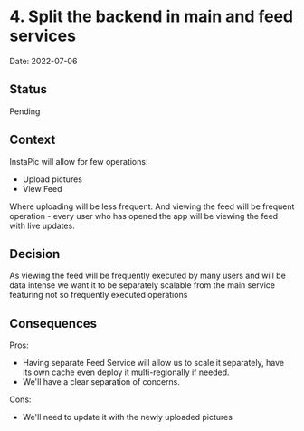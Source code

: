 # 4. Split the backend in main and feed services
Date: 2022-07-06

## Status

Pending

## Context

InstaPic will allow for few operations:
 - Upload pictures
 - View Feed

Where uploading will be less frequent. And viewing the feed will be frequent operation - every user who has opened the app will be viewing the feed with live updates.

## Decision

As viewing the feed will be frequently executed by many users and will be data intense we want it to be separately scalable from the main service featuring not so frequently executed operations


## Consequences
Pros:
- Having separate Feed Service will allow us to scale it separately, have its own cache even deploy it multi-regionally if needed.
- We'll have a clear separation of concerns.

Cons:  
- We'll need to update it with the newly uploaded pictures
